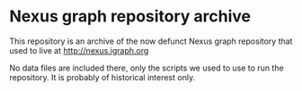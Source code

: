 Nexus graph repository archive
==============================

This repository is an archive of the now defunct Nexus graph repository that
used to live at http://nexus.igraph.org

No data files are included there, only the scripts we used to use to run the
repository. It is probably of historical interest only.
